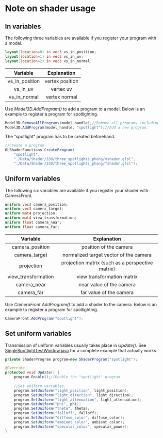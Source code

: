 # Note on shader usage

## In variables

The following three variables are available if you register your program with a model.

```GLSL
layout(location=0) in vec3 vs_in_position;
layout(location=1) in vec2 vs_in_uv;
layout(location=2) in vec3 vs_in_normal;
```

|    Variable    |   Explanation   |
| :------------: | :-------------: |
| vs_in_position | vertex position |
|    vs_in_uv    |    vertex uv    |
|  vs_in_normal  |  vertex normal  |

Use *Model3D.AddProgram()* to add a program to a model.
Below is an example to register a program for spotlighting.

```java
Model3D.RemoveAllPrograms(model_handle);//Remove all programs including the default one.
Model3D.AddProgram(model_handle, "spotlight");//Add a new program.
```

The "spotlight" program has to be created beforehand.

```Java
//Create a program.
GLShaderFunctions.CreateProgram(
	"spotlight", 
	"./Data/Shader/330/three_spotlights_phong/vshader.glsl",
	"./Data/Shader/330/three_spotlights_phong/fshader.glsl");
```

## Uniform variables

The following six variables are available if you register your shader with CameraFront.

```GLSL
uniform vec3 camera_position;
uniform vec3 camera_target;
uniform mat4 projection;
uniform mat4 view_transformation;
uniform float camera_near;
uniform float camera_far;
```

|      Variable       |                   Explanation                    |
| :-----------------: | :----------------------------------------------: |
|   camera_position   |              position of the camera              |
|    camera_target    |      normalized target vector of the camera      |
|     projection      | projection matrix (such as a perspective matrix) |
| view_transformation |            view transformation matrix            |
|     camera_near     |             near value of the camera             |
|     camera_far      |             far value of the camera              |

Use *CameraFront.AddProgram()* to add a shader to the camera.
Below is an example to register a program for spotlighting.

```Java
CameraFront.AddProgram("spotlight");
```

## Set uniform variables

Transmission of uniform variables usually takes place in *Update()*.
See [SingleSpotlightTestWindow.java](./SingleSpotlightTestWindow.java) for a complete example that actually works.

```Java
private ShaderProgram program=new ShaderProgram("spotlight");

@Override
protected void Update() {
    program.Enable();//Enable the "spotlight" program.
    
    //Set uniform variables.
    program.SetUniform("light_position", light_position);
    program.SetUniform("light_direction", light_direction);
    program.SetUniform("light_attenuation", light_attenuation);
    program.SetUniform("phi", phi);
    program.SetUniform("theta", theta);
    program.SetUniform("falloff", falloff);
    program.SetUniform("diffuse_color", diffuse_color);
    program.SetUniform("ambient_color", ambient_color);
    program.SetUniform("specular_color", specular_power);
}
```

